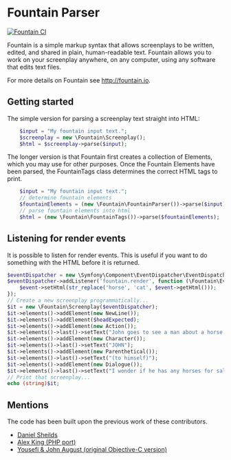 # Fountain Parser

[![Fountain CI](https://github.com/stovak/fountain/actions/workflows/ci.yml/badge.svg)](https://github.com/stovak/fountain/actions/workflows/ci.yml)

Fountain is a simple markup syntax that allows screenplays to be written, edited, and shared in plain, human-readable text. Fountain allows you to work on your screenplay anywhere, on any computer, using any software that edits text files.

For more details on Fountain see http://fountain.io.

## Getting started

The simple version for parsing a screenplay text straight into HTML:

```php
    $input = "My fountain input text.";
    $screenplay = new \Fountain\Screenplay();
    $html = $screenplay->parse($input);
```

The longer version is that Fountain first creates a collection of Elements, which you may use for other purposes.
Once the Fountain Elements have been parsed, the FountainTags class determines the correct HTML tags to print. 

```php
    $input = "My fountain input text.";
    // determine fountain elements
    $fountainElements = (new \Fountain\FountainParser())->parse($input);
    // parse fountain elements into html
    $html = (new \Fountain\FountainTags())->parse($fountainElements);
```

## Listening for render events

It is possible to listen for render events. This is useful if you want to do something with the HTML before it is returned.

```php
$eventDispatcher = new \Symfony\Component\EventDispatcher\EventDispatcher();
$eventDispatcher->addListener('fountain.render', function (\Fountain\Event\RenderEvent $event) {
    $event->setHtml(str_replace('horse', 'cat', $event->getHtml()));
});
// Create a new screenplay programmatically...
$it = new \Fountain\Screenplay($eventDispatcher);
$it->elements()->addElement(new NewLine());
$it->elements()->addElement($headExpected);
$it->elements()->addElement(new Action());
$it->elements()->last()->setText("John goes to see a man about a horse.");
$it->elements()->addElement(new Character());
$it->elements()->last()->setText("JOHN");
$it->elements()->addElement(new Parenthetical());
$it->elements()->last()->setText("(to himself)");
$it->elements()->addElement(new Dialogue());
$it->elements()->last()->setText("I wonder if he has any horses for sale.");
// Print that screenplay...
echo (string)$it;
```

## Mentions
The code has been built upon the previous work of these contributors.

 * [Daniel Sheilds](https://github.com/tao/fountain)
 * [Alex King (PHP port)](https://github.com/alexking/Fountain-PHP)
 * [Yousefi & John August (original Objective-C version)](https://github.com/nyousefi/Fountain)
